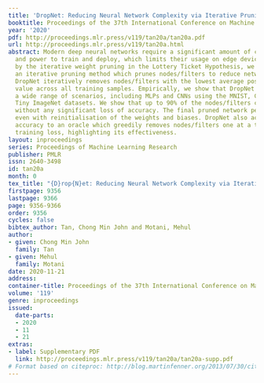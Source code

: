 ```yaml
---
title: 'DropNet: Reducing Neural Network Complexity via Iterative Pruning'
booktitle: Proceedings of the 37th International Conference on Machine Learning
year: '2020'
pdf: http://proceedings.mlr.press/v119/tan20a/tan20a.pdf
url: http://proceedings.mlr.press/v119/tan20a.html
abstract: Modern deep neural networks require a significant amount of computing time
  and power to train and deploy, which limits their usage on edge devices. Inspired
  by the iterative weight pruning in the Lottery Ticket Hypothesis, we propose DropNet,
  an iterative pruning method which prunes nodes/filters to reduce network complexity.
  DropNet iteratively removes nodes/filters with the lowest average post-activation
  value across all training samples. Empirically, we show that DropNet is robust across
  a wide range of scenarios, including MLPs and CNNs using the MNIST, CIFAR-10 and
  Tiny ImageNet datasets. We show that up to 90% of the nodes/filters can be removed
  without any significant loss of accuracy. The final pruned network performs well
  even with reinitialisation of the weights and biases. DropNet also achieves similar
  accuracy to an oracle which greedily removes nodes/filters one at a time to minimise
  training loss, highlighting its effectiveness.
layout: inproceedings
series: Proceedings of Machine Learning Research
publisher: PMLR
issn: 2640-3498
id: tan20a
month: 0
tex_title: "{D}rop{N}et: Reducing Neural Network Complexity via Iterative Pruning"
firstpage: 9356
lastpage: 9366
page: 9356-9366
order: 9356
cycles: false
bibtex_author: Tan, Chong Min John and Motani, Mehul
author:
- given: Chong Min John
  family: Tan
- given: Mehul
  family: Motani
date: 2020-11-21
address: 
container-title: Proceedings of the 37th International Conference on Machine Learning
volume: '119'
genre: inproceedings
issued:
  date-parts:
  - 2020
  - 11
  - 21
extras:
- label: Supplementary PDF
  link: http://proceedings.mlr.press/v119/tan20a/tan20a-supp.pdf
# Format based on citeproc: http://blog.martinfenner.org/2013/07/30/citeproc-yaml-for-bibliographies/
---
```

